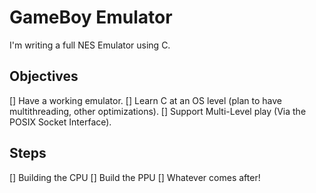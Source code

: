 # GameBoy Emulator

I'm writing a full NES Emulator using C. 

## Objectives

[] Have a working emulator.
[] Learn C at an OS level (plan to have multithreading, other optimizations).
[] Support Multi-Level play (Via the POSIX Socket Interface).


## Steps

[] Building the CPU
[] Build the PPU
[] Whatever comes after!


